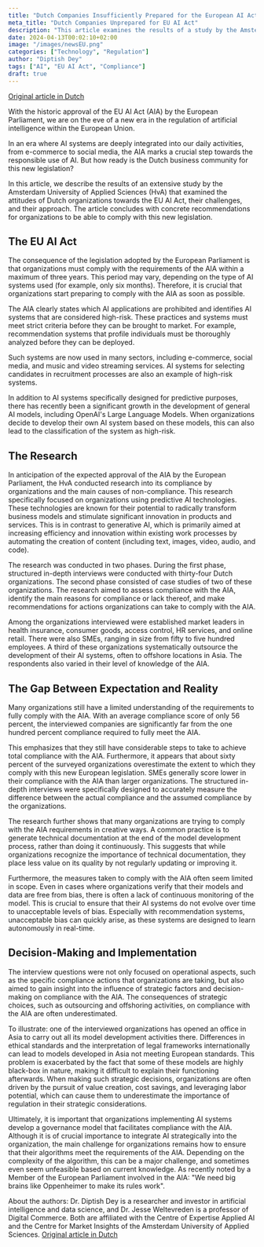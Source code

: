 ```yaml
---
title: "Dutch Companies Insufficiently Prepared for the European AI Act"
meta_title: "Dutch Companies Unprepared for EU AI Act"
description: "This article examines the results of a study by the Amsterdam University of Applied Sciences on the readiness of Dutch organizations for the EU AI Act."
date: 2024-04-13T00:02:10+02:00
image: "/images/newsEU.png"
categories: ["Technology", "Regulation"]
author: "Diptish Dey"
tags: ["AI", "EU AI Act", "Compliance"]
draft: true
---
```


[Original article in Dutch](https://www.emerce.nl/research/onderzoek-nederlandse-bedrijven-onvoldoende-voorbereid-op-de-europese-ai-wet)

With the historic approval of the EU AI Act (AIA) by the European Parliament, we are on the eve of a new era in the regulation of artificial intelligence within the European Union.

In an era where AI systems are deeply integrated into our daily activities, from e-commerce to social media, the AIA marks a crucial step towards the responsible use of AI. But how ready is the Dutch business community for this new legislation?

In this article, we describe the results of an extensive study by the Amsterdam University of Applied Sciences (HvA) that examined the attitudes of Dutch organizations towards the EU AI Act, their challenges, and their approach. The article concludes with concrete recommendations for organizations to be able to comply with this new legislation.

## The EU AI Act

The consequence of the legislation adopted by the European Parliament is that organizations must comply with the requirements of the AIA within a maximum of three years. This period may vary, depending on the type of AI systems used (for example, only six months). Therefore, it is crucial that organizations start preparing to comply with the AIA as soon as possible.

The AIA clearly states which AI applications are prohibited and identifies AI systems that are considered high-risk. These practices and systems must meet strict criteria before they can be brought to market. For example, recommendation systems that profile individuals must be thoroughly analyzed before they can be deployed.

Such systems are now used in many sectors, including e-commerce, social media, and music and video streaming services. AI systems for selecting candidates in recruitment processes are also an example of high-risk systems.

In addition to AI systems specifically designed for predictive purposes, there has recently been a significant growth in the development of general AI models, including OpenAI's Large Language Models. When organizations decide to develop their own AI system based on these models, this can also lead to the classification of the system as high-risk.

## The Research

In anticipation of the expected approval of the AIA by the European Parliament, the HvA conducted research into its compliance by organizations and the main causes of non-compliance. This research specifically focused on organizations using predictive AI technologies. These technologies are known for their potential to radically transform business models and stimulate significant innovation in products and services. This is in contrast to generative AI, which is primarily aimed at increasing efficiency and innovation within existing work processes by automating the creation of content (including text, images, video, audio, and code).

The research was conducted in two phases. During the first phase, structured in-depth interviews were conducted with thirty-four Dutch organizations. The second phase consisted of case studies of two of these organizations. The research aimed to assess compliance with the AIA, identify the main reasons for compliance or lack thereof, and make recommendations for actions organizations can take to comply with the AIA.

Among the organizations interviewed were established market leaders in health insurance, consumer goods, access control, HR services, and online retail. There were also SMEs, ranging in size from fifty to five hundred employees. A third of these organizations systematically outsource the development of their AI systems, often to offshore locations in Asia. The respondents also varied in their level of knowledge of the AIA.

## The Gap Between Expectation and Reality

Many organizations still have a limited understanding of the requirements to fully comply with the AIA. With an average compliance score of only 56 percent, the interviewed companies are significantly far from the one hundred percent compliance required to fully meet the AIA.

This emphasizes that they still have considerable steps to take to achieve total compliance with the AIA. Furthermore, it appears that about sixty percent of the surveyed organizations overestimate the extent to which they comply with this new European legislation. SMEs generally score lower in their compliance with the AIA than larger organizations. The structured in-depth interviews were specifically designed to accurately measure the difference between the actual compliance and the assumed compliance by the organizations.

The research further shows that many organizations are trying to comply with the AIA requirements in creative ways. A common practice is to generate technical documentation at the end of the model development process, rather than doing it continuously. This suggests that while organizations recognize the importance of technical documentation, they place less value on its quality by not regularly updating or improving it.

Furthermore, the measures taken to comply with the AIA often seem limited in scope. Even in cases where organizations verify that their models and data are free from bias, there is often a lack of continuous monitoring of the model. This is crucial to ensure that their AI systems do not evolve over time to unacceptable levels of bias. Especially with recommendation systems, unacceptable bias can quickly arise, as these systems are designed to learn autonomously in real-time.

## Decision-Making and Implementation

The interview questions were not only focused on operational aspects, such as the specific compliance actions that organizations are taking, but also aimed to gain insight into the influence of strategic factors and decision-making on compliance with the AIA. The consequences of strategic choices, such as outsourcing and offshoring activities, on compliance with the AIA are often underestimated.

To illustrate: one of the interviewed organizations has opened an office in Asia to carry out all its model development activities there. Differences in ethical standards and the interpretation of legal frameworks internationally can lead to models developed in Asia not meeting European standards. This problem is exacerbated by the fact that some of these models are highly black-box in nature, making it difficult to explain their functioning afterwards. When making such strategic decisions, organizations are often driven by the pursuit of value creation, cost savings, and leveraging labor potential, which can cause them to underestimate the importance of regulation in their strategic considerations.

Ultimately, it is important that organizations implementing AI systems develop a governance model that facilitates compliance with the AIA. Although it is of crucial importance to integrate AI strategically into the organization, the main challenge for organizations remains how to ensure that their algorithms meet the requirements of the AIA. Depending on the complexity of the algorithm, this can be a major challenge, and sometimes even seem unfeasible based on current knowledge. As recently noted by a Member of the European Parliament involved in the AIA: "We need big brains like Oppenheimer to make its rules work".

About the authors: Dr. Diptish Dey is a researcher and investor in artificial intelligence and data science, and Dr. Jesse Weltevreden is a professor of Digital Commerce. Both are affiliated with the Centre of Expertise Applied AI and the Centre for Market Insights of the Amsterdam University of Applied Sciences. [Original article in Dutch](https://www.emerce.nl/research/onderzoek-nederlandse-bedrijven-onvoldoende-voorbereid-op-de-europese-ai-wet)
